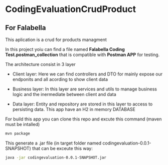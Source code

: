 # CodingEvaluationCrudProduct
## For Falabella

This aplication is a crud for products managment

In this project yoiu can find a file named **Falabella Coding Test.postman_collection** that is compatible with **Postman APP** for testing.

The architecture consist in 3 layer
- Client layer: Here we can find controllers and DTO for mainly expose our endponits and all acording to show client data
- Business layer: In this layer are services and utils to manage business logic and the inermediate between client and data

- Data layer: Entity and repository are stored in this layer to access to persisting data. This app have an H2 in memory DATABASE

For build this app you can clone this repo and excute this command (maven must be intalled)
```sh
mvn package
```

This generate a .jar file (in target folder named codingevaluation-0.0.1-SNAPSHOT) that can be exceute this way:
```sh
java -jar codingevaluation-0.0.1-SNAPSHOT.jar
```
    